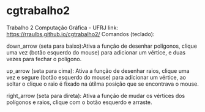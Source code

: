 # cgtrabalho2

Trabalho 2
Computação Gráfica - UFRJ
link: https://rraulbs.github.io/cgtrabalho2/
Comandos (teclado):

down_arrow (seta para baixo):Ativa a função de desenhar polígonos, clique uma vez (botão esquerdo do mouse) para adicionar um vértice, e duas vezes para fechar o polígono.

up_arrow (seta para cima): Ativa a função de desenhar raios, clique uma vez e segure (botão esquerdo do mouse) para adicionar um vértice, ao soltar o clique o raio é fixado na útilma posíção que se encontrava o mouse.

right_arrow (seta para direta): Ativa a função de mudar os vértices dos polígonos e raios, clique com o botão esquerdo e arraste.
